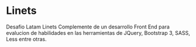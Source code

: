 # Linets
Desafio Latam Linets
Complemente de un desarrollo Front End para evalucion de habilidades 
en las herramientas de JQuery, Bootstrap 3, SASS, Less entre otras.
